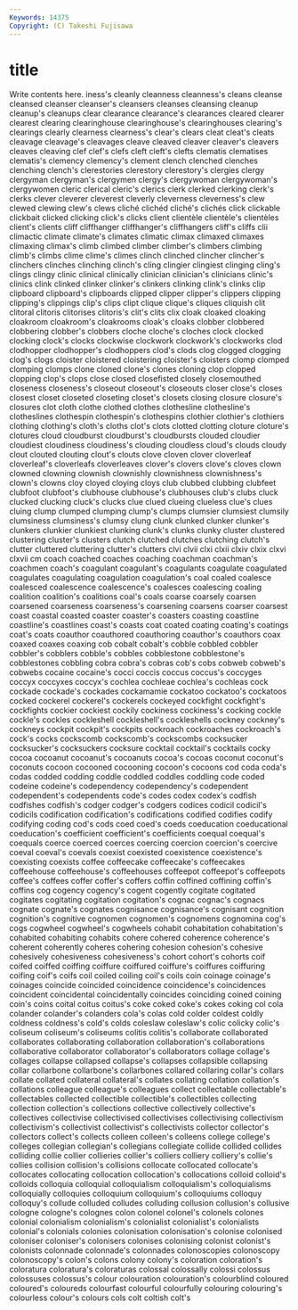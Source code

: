 ```yaml
---
Keywords: 14375 
Copyright: (C) Takeshi Fujisawa
---
```


# title

Write contents here.
iness's
cleanly cleanness cleanness's cleans cleanse cleansed cleanser cleanser's cleansers cleanses
cleansing cleanup cleanup's cleanups clear clearance clearance's clearances cleared clearer
clearest clearing clearinghouse clearinghouse's clearinghouses clearing's clearings clearly clearness clearness's
clear's clears cleat cleat's cleats cleavage cleavage's cleavages cleave cleaved
cleaver cleaver's cleavers cleaves cleaving clef clef's clefs cleft cleft's
clefts clematis clematises clematis's clemency clemency's clement clench clenched clenches
clenching clench's clerestories clerestory clerestory's clergies clergy clergyman clergyman's clergymen
clergy's clergywoman clergywoman's clergywomen cleric clerical cleric's clerics clerk clerked
clerking clerk's clerks clever cleverer cleverest cleverly cleverness cleverness's clew
clewed clewing clew's clews cliché clichéd cliché's clichés click clickable
clickbait clicked clicking click's clicks client clientèle clientèle's clientèles client's
clients cliff cliffhanger cliffhanger's cliffhangers cliff's cliffs clii climactic climate
climate's climates climatic climax climaxed climaxes climaxing climax's climb climbed
climber climber's climbers climbing climb's climbs clime clime's climes clinch
clinched clincher clincher's clinchers clinches clinching clinch's cling clingier clingiest
clinging cling's clings clingy clinic clinical clinically clinician clinician's clinicians
clinic's clinics clink clinked clinker clinker's clinkers clinking clink's clinks
clip clipboard clipboard's clipboards clipped clipper clipper's clippers clipping clipping's
clippings clip's clips clipt clique clique's cliques cliquish clit clitoral
clitoris clitorises clitoris's clit's clits clix cloak cloaked cloaking cloakroom
cloakroom's cloakrooms cloak's cloaks clobber clobbered clobbering clobber's clobbers cloche
cloche's cloches clock clocked clocking clock's clocks clockwise clockwork clockwork's
clockworks clod clodhopper clodhopper's clodhoppers clod's clods clog clogged clogging
clog's clogs cloister cloistered cloistering cloister's cloisters clomp clomped clomping
clomps clone cloned clone's clones cloning clop clopped clopping clop's
clops close closed closefisted closely closemouthed closeness closeness's closeout closeout's
closeouts closer close's closes closest closet closeted closeting closet's closets
closing closure closure's closures clot cloth clothe clothed clothes clothesline
clothesline's clotheslines clothespin clothespin's clothespins clothier clothier's clothiers clothing clothing's
cloth's cloths clot's clots clotted clotting cloture cloture's clotures cloud
cloudburst cloudburst's cloudbursts clouded cloudier cloudiest cloudiness cloudiness's clouding cloudless
cloud's clouds cloudy clout clouted clouting clout's clouts clove cloven
clover cloverleaf cloverleaf's cloverleafs cloverleaves clover's clovers clove's cloves clown
clowned clowning clownish clownishly clownishness clownishness's clown's clowns cloy cloyed
cloying cloys club clubbed clubbing clubfeet clubfoot clubfoot's clubhouse clubhouse's
clubhouses club's clubs cluck clucked clucking cluck's clucks clue clued
clueing clueless clue's clues cluing clump clumped clumping clump's clumps
clumsier clumsiest clumsily clumsiness clumsiness's clumsy clung clunk clunked clunker
clunker's clunkers clunkier clunkiest clunking clunk's clunks clunky cluster clustered
clustering cluster's clusters clutch clutched clutches clutching clutch's clutter cluttered
cluttering clutter's clutters clvi clvii clxi clxii clxiv clxix clxvi
clxvii cm coach coached coaches coaching coachman coachman's coachmen coach's
coagulant coagulant's coagulants coagulate coagulated coagulates coagulating coagulation coagulation's coal
coaled coalesce coalesced coalescence coalescence's coalesces coalescing coaling coalition coalition's
coalitions coal's coals coarse coarsely coarsen coarsened coarseness coarseness's coarsening
coarsens coarser coarsest coast coastal coasted coaster coaster's coasters coasting
coastline coastline's coastlines coast's coasts coat coated coating coating's coatings
coat's coats coauthor coauthored coauthoring coauthor's coauthors coax coaxed coaxes
coaxing cob cobalt cobalt's cobble cobbled cobbler cobbler's cobblers cobble's
cobbles cobblestone cobblestone's cobblestones cobbling cobra cobra's cobras cob's cobs
cobweb cobweb's cobwebs cocaine cocaine's cocci coccis coccus coccus's coccyges
coccyx coccyxes coccyx's cochlea cochleae cochlea's cochleas cock cockade cockade's
cockades cockamamie cockatoo cockatoo's cockatoos cocked cockerel cockerel's cockerels cockeyed
cockfight cockfight's cockfights cockier cockiest cockily cockiness cockiness's cocking cockle
cockle's cockles cockleshell cockleshell's cockleshells cockney cockney's cockneys cockpit cockpit's
cockpits cockroach cockroaches cockroach's cock's cocks cockscomb cockscomb's cockscombs cocksucker
cocksucker's cocksuckers cocksure cocktail cocktail's cocktails cocky cocoa cocoanut cocoanut's
cocoanuts cocoa's cocoas coconut coconut's coconuts cocoon cocooned cocooning cocoon's
cocoons cod coda coda's codas codded codding coddle coddled coddles
coddling code coded codeine codeine's codependency codependency's codependent codependent's codependents
code's codes codex codex's codfish codfishes codfish's codger codger's codgers
codices codicil codicil's codicils codification codification's codifications codified codifies codify
codifying coding cod's cods coed coed's coeds coeducation coeducational coeducation's
coefficient coefficient's coefficients coequal coequal's coequals coerce coerced coerces coercing
coercion coercion's coercive coeval coeval's coevals coexist coexisted coexistence coexistence's
coexisting coexists coffee coffeecake coffeecake's coffeecakes coffeehouse coffeehouse's coffeehouses coffeepot
coffeepot's coffeepots coffee's coffees coffer coffer's coffers coffin coffined coffining
coffin's coffins cog cogency cogency's cogent cogently cogitate cogitated cogitates
cogitating cogitation cogitation's cognac cognac's cognacs cognate cognate's cognates cognisance
cognisance's cognisant cognition cognition's cognitive cognomen cognomen's cognomens cognomina cog's
cogs cogwheel cogwheel's cogwheels cohabit cohabitation cohabitation's cohabited cohabiting cohabits
cohere cohered coherence coherence's coherent coherently coheres cohering cohesion cohesion's
cohesive cohesively cohesiveness cohesiveness's cohort cohort's cohorts coif coifed coiffed
coiffing coiffure coiffured coiffure's coiffures coiffuring coifing coif's coifs coil
coiled coiling coil's coils coin coinage coinage's coinages coincide coincided
coincidence coincidence's coincidences coincident coincidental coincidentally coincides coinciding coined coining
coin's coins coital coitus coitus's coke coked coke's cokes coking
col cola colander colander's colanders cola's colas cold colder coldest
coldly coldness coldness's cold's colds coleslaw coleslaw's colic colicky colic's
coliseum coliseum's coliseums colitis colitis's collaborate collaborated collaborates collaborating collaboration
collaboration's collaborations collaborative collaborator collaborator's collaborators collage collage's collages collapse
collapsed collapse's collapses collapsible collapsing collar collarbone collarbone's collarbones collared
collaring collar's collars collate collated collateral collateral's collates collating collation
collation's collations colleague colleague's colleagues collect collectable collectable's collectables collected
collectible collectible's collectibles collecting collection collection's collections collective collectively collective's
collectives collectivise collectivised collectivises collectivising collectivism collectivism's collectivist collectivist's collectivists
collector collector's collectors collect's collects colleen colleen's colleens college college's
colleges collegian collegian's collegians collegiate collide collided collides colliding collie
collier collieries collier's colliers colliery colliery's collie's collies collision collision's
collisions collocate collocated collocate's collocates collocating collocation collocation's collocations colloid
colloid's colloids colloquia colloquial colloquialism colloquialism's colloquialisms colloquially colloquies colloquium
colloquium's colloquiums colloquy colloquy's collude colluded colludes colluding collusion collusion's
collusive cologne cologne's colognes colon colonel colonel's colonels colones colonial
colonialism colonialism's colonialist colonialist's colonialists colonial's colonials colonies colonisation colonisation's
colonise colonised coloniser coloniser's colonisers colonises colonising colonist colonist's colonists
colonnade colonnade's colonnades colonoscopies colonoscopy colonoscopy's colon's colons colony colony's
coloration coloration's coloratura coloratura's coloraturas colossal colossally colossi colossus colossuses
colossus's colour colouration colouration's colourblind coloured coloured's coloureds colourfast colourful
colourfully colouring colouring's colourless colour's colours cols colt coltish colt's
